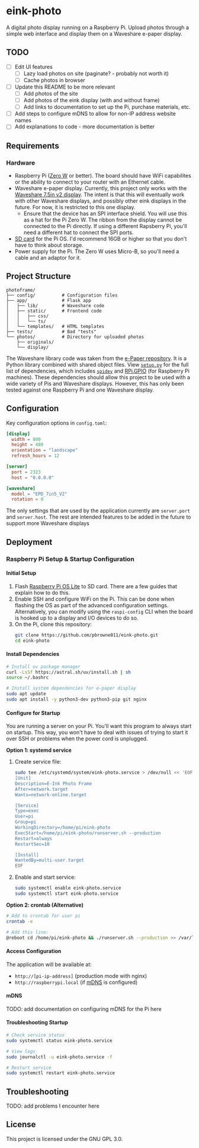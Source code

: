 # eink-photo

A digital photo display running on a Raspberry Pi. Upload photos through a
simple web interface and display them on a Waveshare e-paper display.

## TODO

  * [ ] Edit UI features
    * [ ] Lazy load photos on site (paginate? - probably not worth it)
    * [ ] Cache photos in browser
  * [ ] Update this README to be more relevant
    * [ ] Add photos of the site
    * [ ] Add photos of the eink display (with and without frame)
    * [ ] Add links to documentation to set up the Pi, purchase materials, etc.
  * [ ] Add steps to configure mDNS to allow for non-IP address website names
  * [ ] Add explanations to code - more documentation is better

## Requirements

### Hardware
- Raspberry Pi ([Zero W](https://github.com/pbrowne011/eink-photo.git) or
  better). The board should have WiFi capabilites or the ability to connect to
  your router with an Ethernet cable.
- Waveshare e-paper display. Currently, this project only works with the
  [Waveshare 7.5in v2
  display](https://github.com/pbrowne011/eink-photo.git). The intent is that
  this will eventually work with other Waveshare displays, and possibly other
  eink displays in the future. For now, it is restricted to this one display.
  - Ensure that the device has an SPI interface shield. You will use this as a
    hat for the Pi Zero W. The ribbon from the display cannot be connected to
    the Pi directly. If using a different Rapsberry Pi, you'll need a different
    hat to connect the SPI ports.
- [SD card](https://github.com/pbrowne011/eink-photo.git) for the Pi OS. I'd
  recommend 16GB or higher so that you don't have to think about storage.
- Power supply for the Pi. The Zero W uses Micro-B, so you'll need a cable and
  an adaptor for it.

## Project Structure
```
photoframe/
├── config/          # Configuration files
├── app/             # Flask app
│   ├── lib/         # Waveshare code
│   ├── static/      # Frontend code
│   │   ├── css/
│   │   └── ts/
│   └── templates/   # HTML templates
├── tests/           # Bad "tests"
└── photos/          # Directory for uploaded photos
    ├── originals/
    └── display/
```

The Waveshare library code was taken from the [e-Paper
repository](https://github.com/waveshareteam/e-Paper). It is a Python library
combined with shared object files. View [`setup.py`](./app/lib/setup.py) for the
full list of dependencies, which includes
[`spidev`](https://pypi.org/project/RPi.GPIO/) and
[RPi.GPIO](https://pypi.org/project/RPi.GPIO/) (for Raspberry Pi
machines). These dependencies should allow this project to be used with a wide
variety of Pis and Waveshare displays. However, this has only been tested
against one Raspberry Pi and one Waveshare display.

## Configuration

Key configuration options in `config.toml`:

```toml
[display]
  width = 800
  height = 480
  orientation = "landscape"
  refresh_hours = 12

[server]
  port = 2323
  host = "0.0.0.0"

[waveshare]
  model = "EPD_7in5_V2"
  rotation = 0
```

The only settings that are used by the application currently are `server.port`
and `server.host`. The rest are intended features to be added in the future to
support more Waveshare displays

## Deployment

### Raspberry Pi Setup & Startup Configuration

#### Initial Setup
1. Flash [Raspberry Pi OS
   Lite](https://www.raspberrypi.com/software/operating-systems/) to SD
   card. There are a few guides that explain how to do this.
2. Enable SSH and configure WiFi on the Pi. This can be done when flashing the
   OS as part of the advanced configuration settings. Alternatively, you can
   modify using the `raspi-config` CLI when the board is hooked up to a display
   and I/O devices to do so.
3. On the Pi, clone this repository:
   ```bash
   git clone https://github.com/pbrowne011/eink-photo.git
   cd eink-photo
   ```

#### Install Dependencies
```bash
# Install uv package manager
curl -LsSf https://astral.sh/uv/install.sh | sh
source ~/.bashrc

# Install system dependencies for e-paper display
sudo apt update
sudo apt install -y python3-dev python3-pip git nginx
```

#### Configure for Startup

You are running a server on your Pi. You'll want this program to always start on
startup. This way, you won't have to deal with issues of trying to start it over
SSH or problems when the power cord is unplugged.

**Option 1: systemd service**
1. Create service file:
   ```bash
   sudo tee /etc/systemd/system/eink-photo.service > /dev/null << 'EOF'
   [Unit]
   Description=E-Ink Photo Frame
   After=network.target
   Wants=network-online.target
   
   [Service]
   Type=exec
   User=pi
   Group=pi
   WorkingDirectory=/home/pi/eink-photo
   ExecStart=/home/pi/eink-photo/runserver.sh --production
   Restart=always
   RestartSec=10
   
   [Install]
   WantedBy=multi-user.target
   EOF
   ```

2. Enable and start service:
   ```bash
   sudo systemctl enable eink-photo.service
   sudo systemctl start eink-photo.service
   ```

**Option 2: crontab (Alternative)**
```bash
# Add to crontab for user pi
crontab -e

# Add this line:
@reboot cd /home/pi/eink-photo && ./runserver.sh --production >> /var/log/eink-photo.log 2>&1
```

#### Access Configuration
The application will be available at:
- `http://[pi-ip-address]` (production mode with nginx)
- `http://raspberrypi.local` (if
  [mDNS](https://shop.sandisk.com/product-portfolio/memory-cards/microsd-cards)
  is configured)
  
#### mDNS
TODO: add documentation on configuring mDNS for the Pi here

#### Troubleshooting Startup
```bash
# Check service status
sudo systemctl status eink-photo.service

# View logs
sudo journalctl -u eink-photo.service -f

# Restart service
sudo systemctl restart eink-photo.service
```

## Troubleshooting

TODO: add problems I encounter here

## License

This project is licensed under the GNU GPL 3.0.
